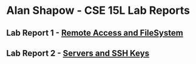 # Alan Shapow - CSE 15L Lab Reports

## Lab Report 1 - [Remote Access and FileSystem](./lab1.md)

## Lab Report 2 - [Servers and SSH Keys](./lab2.md)
